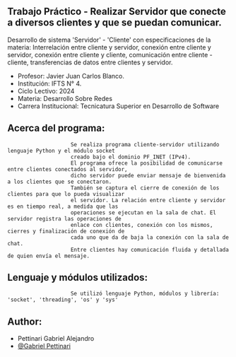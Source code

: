 
## Trabajo Práctico - Realizar Servidor que conecte a diversos clientes y que se puedan comunicar.

Desarrollo de sistema 'Servidor' - 'Cliente' con especificaciones de la materia:
                                    Interrelación entre cliente y servidor,
                                    conexión entre cliente y servidor,
                                    conexión entre cliente y cliente,
                                    comunicación entre cliente - cliente,
                                    transferencias de datos entre clientes y servidor.           

- Profesor: Javier Juan Carlos Blanco.
- Institución: IFTS N° 4.
- Ciclo Lectivo: 2024
- Materia: Desarrollo Sobre Redes
- Carrera Institucional: Tecnicatura Superior en Desarrollo de Software

## Acerca del programa:
                        Se realiza programa cliente-servidor utilizando lenguaje Python y el módulo socket
                        creado bajo el dominio PF_INET (IPv4). 
                        El programa ofrece la posibilidad de comunicarse entre clientes conectados al servidor, 
                        dicho servidor puede enviar mensaje de bienvenida a los clientes que se conectaron. 
                        También se captura el cierre de conexión de los clientes para que lo pueda visualizar 
                        el servidor. La relación entre cliente y servidor es en tiempo real, a medida que las 
                        operaciones se ejecutan en la sala de chat. El servidor registra las operaciones de 
                        enlace con clientes, conexión con los mismos, cierres y finalización de conexión de 
                        cada uno que da de baja la conexión con la sala de chat. 
                        Entre clientes hay comunicación fluida y detallada de quien envía el mensaje.
                        
## Lenguaje y módulos utilizados:
                        Se utilizó lenguaje Python, módulos y librería: 'socket', 'threading', 'os' y 'sys'
## Author:

- Pettinari Gabriel Alejandro
- [@Gabriel Pettinari](https://github.com/GabrielPetty)



